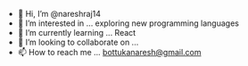 - 👋 Hi, I’m @nareshraj14
- 👀 I’m interested in ... exploring new programming languages
- 🌱 I’m currently learning ... React
- 💞️ I’m looking to collaborate on ...
- 📫 How to reach me ... bottukanaresh@gmail.com

<!---
nareshraj14/nareshraj14 is a ✨ special ✨ repository because its `README.md` (this file) appears on your GitHub profile.
You can click the Preview link to take a look at your changes.
--->
